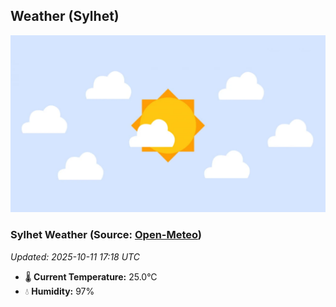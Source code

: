 ## Weather (Sylhet)
![](/weather.webp)
<!-- WEATHER-START -->
### Sylhet Weather (Source: [Open-Meteo](https://open-meteo.com))
_Updated: 2025-10-11 17:18 UTC_
* 🌡️ **Current Temperature:** 25.0°C
* 💧 **Humidity:** 97%
<!-- WEATHER-END -->












































































































































